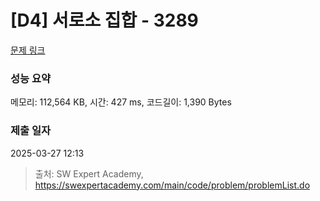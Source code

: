 # [D4] 서로소 집합 - 3289 

[문제 링크](https://swexpertacademy.com/main/code/problem/problemDetail.do?contestProbId=AWBJKA6qr2oDFAWr) 

### 성능 요약

메모리: 112,564 KB, 시간: 427 ms, 코드길이: 1,390 Bytes

### 제출 일자

2025-03-27 12:13



> 출처: SW Expert Academy, https://swexpertacademy.com/main/code/problem/problemList.do
